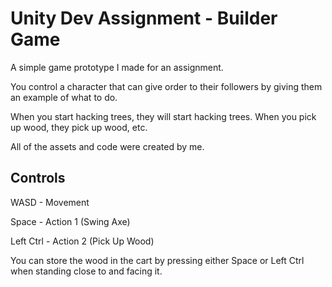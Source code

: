 # Unity Dev Assignment - Builder Game
A simple game prototype I made for an assignment.

You control a character that can give order to their followers by giving them an example of what to do.

When you start hacking trees, they will start hacking trees. When you pick up wood, they pick up wood, etc.

All of the assets and code were created by me.

Controls
--------
WASD - Movement

Space - Action 1 (Swing Axe)

Left Ctrl - Action 2 (Pick Up Wood)

You can store the wood in the cart by pressing either Space or Left Ctrl when standing close to and facing it.

